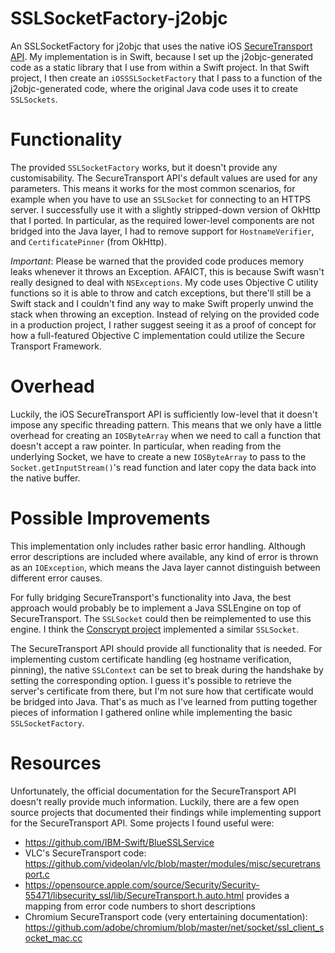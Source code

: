 # SSLSocketFactory-j2objc
An SSLSocketFactory for j2objc that uses the native iOS [SecureTransport API](https://developer.apple.com/documentation/security/secure_transport). My implementation is in Swift, because I set up the j2objc-generated code as a static library that I use from within a Swift project. In that Swift project, I then create an `iOSSSLSocketFactory` that I pass to a function of the j2objc-generated code, where the original Java code uses it to create `SSLSockets`.

# Functionality
The provided `SSLSocketFactory` works, but it doesn't provide any customisability. The SecureTransport API's default values are used for any parameters. This means it works for the most common scenarios, for example when you have to use an `SSLSocket` for connecting to an HTTPS server.
I successfully use it with a slightly stripped-down version of OkHttp that I ported. In particular, as the required lower-level components are not bridged into the Java layer, I had to remove support for `HostnameVerifier`, and `CertificatePinner` (from OkHttp). 

_Important_: Please be warned that the provided code produces memory leaks whenever it throws an Exception. AFAICT, this is because Swift wasn't really designed to deal with `NSExceptions`. My code uses Objective C utility functions so it is able to throw and catch exceptions, but there'll still be a Swift stack and I couldn't find any way to make Swift properly unwind the stack when throwing an exception. Instead of relying on the provided code in a production project, I rather suggest seeing it as a proof of concept for how a full-featured Objective C implementation could utilize the Secure Transport Framework.

# Overhead
Luckily, the iOS SecureTransport API is sufficiently low-level that it doesn't impose any specific threading pattern. This means that we only have a little overhead for creating an `IOSByteArray` when we need to call a function that doesn't accept a raw pointer. In particular, when reading from the underlying Socket, we have to create a new `IOSByteArray` to pass to the `Socket.getInputStream()`'s read function and later copy the data back into the native buffer.

# Possible Improvements
This implementation only includes rather basic error handling. Although error descriptions are included where available, any kind of error is thrown as an `IOException`, which means the Java layer cannot distinguish between different error causes.

For fully bridging SecureTransport's functionality into Java, the best approach would probably be to implement a Java SSLEngine on top of SecureTransport. The `SSLSocket` could then be reimplemented to use this engine. I think the [Conscrypt project](https://github.com/google/conscrypt) implemented a similar `SSLSocket`.

The SecureTransport API should provide all functionality that is needed. For implementing custom certificate handling (eg hostname verification, pinning), the native `SSLContext` can be set to break during the handshake by setting the corresponding option. I guess it's possible to retrieve the server's certificate from there, but I'm not sure how that certificate would be bridged into Java. That's as much as I've learned from putting together pieces of information I gathered online while implementing the basic `SSLSocketFactory`.

# Resources
Unfortunately, the official documentation for the SecureTransport API doesn't really provide much information. Luckily, there are a few open source projects that documented their findings while implementing support for the SecureTransport API. Some projects I found useful were:

 - https://github.com/IBM-Swift/BlueSSLService
 - VLC's SecureTransport code: https://github.com/videolan/vlc/blob/master/modules/misc/securetransport.c
 - https://opensource.apple.com/source/Security/Security-55471/libsecurity_ssl/lib/SecureTransport.h.auto.html provides a mapping from error code numbers to short descriptions
 - Chromium SecureTransport code (very entertaining documentation): https://github.com/adobe/chromium/blob/master/net/socket/ssl_client_socket_mac.cc
